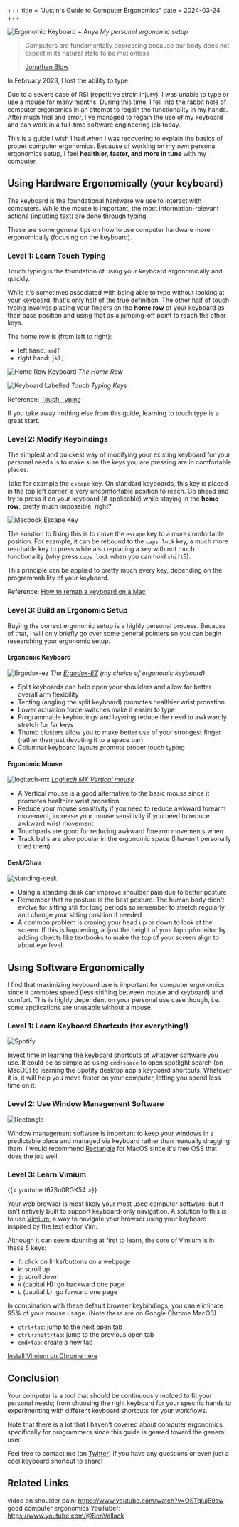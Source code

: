 +++
title = "Justin's Guide to Computer Ergonomics"
date = 2024-03-24
+++

![Ergonomic Keyboard + Anya](./ergo-anya.png)
*My personal ergonomic setup*

> Computers are fundamentally depressing because our body does not expect in its natural state to be motionless
>
> [Jonathan Blow](https://youtu.be/i7kh8pNRWOo?si=uXOIwhr-dAjdFkZ5&t=236)

In February 2023, I lost the ability to type.

Due to a severe case of RSI (repetitive strain injury), I was unable to type or use a mouse for many months. During this time, I fell into the rabbit hole of computer ergonomics in an attempt to regain the functionality in my hands. After much trial and error, I've managed to regain the use of my keyboard and can work in a full-time software engineering job today.

This is a guide I wish I had when I was recovering to explain the basics of proper computer ergonomics. Because of working on my own personal ergonomics setup, I feel **healthier, faster, and more in tune** with my computer.

## Using Hardware Ergonomically (your keyboard)

The keyboard is the foundational hardware we use to interact with computers. While the mouse is important, the most information-relevant actions (inputting text) are done through typing.

These are some general tips on how to use computer hardware more ergonomically (focusing on the keyboard).

### Level 1: Learn Touch Typing

Touch typing is the foundation of using your keyboard ergonomically and quickly.

While it's sometimes associated with being able to type without looking at your keyboard, that's only half of the true definition. The other half of touch typing involves placing your fingers on the **home row** of your keyboard as their base position and using that as a jumping-off point to reach the other keys.

The home row is (from left to right):

* left hand: `asdf`
* right hand: `jkl;`

![Home Row Keyboard](./home-row-keyboard.png)
*The Home Row*

![Keyboard Labelled](./keyboard-labelled.jpg)
*Touch Typing Keys*

Reference: [Touch Typing](https://opentextbc.ca/computerstudies/chapter/the-base-position/)

If you take away nothing else from this guide, learning to touch type is a great start.

### Level 2: Modify Keybindings

The simplest and quickest way of modifying your existing keyboard for your personal needs is to make sure the keys you are pressing are in comfortable places.

Take for example the `escape` key. On standard keyboards, this key is placed in the top left corner, a very uncomfortable position to reach. Go ahead and try to press it on your keyboard (if applicable) while staying in the **home row**; pretty much impossible, right?

![Macbook Escape Key](./macbook-escape-key.png)

The solution to fixing this is to move the `escape` key to a more comfortable position. For example, it can be rebound to the `caps lock` key, a much more reachable key to press while also replacing a key with not much functionality (why press `caps lock` when you can hold `shift`?).

This principle can be applied to pretty much every key, depending on the programmability of your keyboard.

Reference: [How to remap a keyboard on a Mac](https://www.theverge.com/23591533/mac-remap-keyboard-how-to)

### Level 3: Build an Ergonomic Setup

Buying the correct ergonomic setup is a highly personal process. Because of that, I will only briefly go over some general pointers so you can begin researching your ergonomic setup.

#### Ergonomic Keyboard

![Ergodox-ez](./ergodox-ez.jpeg)
*The [Ergodox-EZ](https://ergodox-ez.com/) (my choice of ergonomic keyboard)*

* Split keyboards can help open your shoulders and allow for better overall arm flexibility
* Tenting (angling the split keyboard) promotes healthier wrist pronation
* Lower actuation force switches make it easier to type
* Programmable keybindings and layering reduce the need to awkwardly stretch for far keys
* Thumb clusters allow you to make better use of your strongest finger (rather than just devoting it to a space bar)
* Columnar keyboard layouts promote proper touch typing

#### Ergonomic Mouse

![logitech-mx](./logitech-mx.webp)
*[Logitech MX Vertical mouse](https://www.logitech.com/en-us/products/mice/mx-vertical-ergonomic-mouse.910-005447.html)*

* A Vertical mouse is a good alternative to the basic mouse since it promotes healthier wrist pronation
* Reduce your mouse sensitivity if you need to reduce awkward forearm movement, increase your mouse sensitivity if you need to reduce awkward wrist movement
* Touchpads are good for reducing awkward forearm movements when
* Track balls are also popular in the ergonomic space (I haven't personally tried them)

#### Desk/Chair

![standing-desk](./standing-desk.jpeg)

* Using a standing desk can improve shoulder pain due to better posture
* Remember that no posture is the best posture. The human body didn't evolve for sitting still for long periods so remember to stretch regularly and change your sitting position if needed
* A common problem is craning your head up or down to look at the screen. If this is happening, adjust the height of your laptop/monitor by adding objects like textbooks to make the top of your screen align to about eye level.

## Using Software Ergonomically

I find that maximizing keyboard use is important for computer ergonomics since it promotes speed (less shifting between mouse and keyboard) and comfort. This is highly dependent on your personal use case though, i.e. some applications are unusable without a mouse.

### Level 1: Learn Keyboard Shortcuts (for everything!)

![Spotify](./spotify-keyboard-shortcuts.png)

Invest time in learning the keyboard shortcuts of whatever software you use. It could be as simple as using `cmd+space` to open spotlight search (on MacOS) to learning the Spotify desktop app's keyboard shortcuts. Whatever it is, it will help you move faster on your computer, letting you spend less time on it.

### Level 2: Use Window Management Software

![Rectangle](./rectangle.jpeg)

Window management software is important to keep your windows in a predictable place and managed via keyboard rather than manually dragging them. I would recommend [Rectangle](https://rectangleapp.com/) for MacOS since it's free OSS that does the job well.

### Level 3: Learn Vimium

{{< youtube t67Sn0RGK54 >}}

Your web browser is most likely your most used computer software, but it isn't natively built to support keyboard-only navigation. A solution to this is to use [Vimium](https://vimium.github.io/), a way to navigate your browser using your keyboard inspired by the text editor Vim.

Although it can seem daunting at first to learn, the core of Vimium is in these 5 keys:

* `f`: click on links/buttons on a webpage
* `k`: scroll up
* `j`: scroll down
* `H` (capital H): go backward one page
* `L` (capital L): go forward one page

In combination with these default browser keybindings, you can eliminate 95% of your mouse usage. (Note these are on Google Chrome MacOS)

* `ctrl+tab`: jump to the next open tab
* `ctrl+shift+tab`: jump to the previous open tab
* `cmd+tab`: create a new tab

[Install Vimium on Chrome here](https://chromewebstore.google.com/detail/vimium/dbepggeogbaibhgnhhndojpepiihcmeb)

## Conclusion

Your computer is a tool that should be continuously molded to fit your personal needs; from choosing the right keyboard for your specific hands to experimenting with different keyboard shortcuts for your workflows.

Note that there is a lot that I haven't covered about computer ergonomics specifically for programmers since this guide is geared toward the general user.

Feel free to contact me (on [Twitter](https://twitter.com/justinliang1020)) if you have any questions or even just a cool keyboard shortcut to share!

## Related Links

video on shoulder pain: <https://www.youtube.com/watch?v=OSTqlujE9sw>
good computer ergonomics YouTuber: <https://www.youtube.com/@BenVallack>
